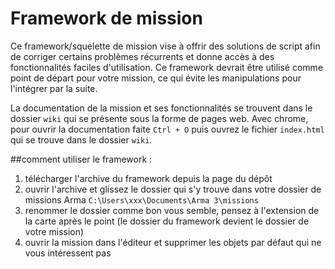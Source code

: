 # Framework de mission
Ce framework/squelette de mission vise à offrir des solutions de script afin de corriger certains problèmes récurrents et donne accès à des fonctionnalités faciles d'utilisation. Ce framework devrait être utilisé comme point de départ pour votre mission, ce qui évite les manipulations pour l'intégrer par la suite.

La documentation de la mission et ses fonctionnalités se trouvent dans le dossier `wiki` qui se présente sous la forme de pages web. Avec chrome, pour ouvrir la documentation faite `Ctrl + O` puis ouvrez le fichier `index.html` qui se trouve dans le dossier `wiki`.

##comment utiliser le framework :
1. télécharger l'archive du framework depuis la page du dépôt
2. ouvrir l'archive et glissez le dossier qui s'y trouve dans votre dossier de missions Arma `C:\Users\xxx\Documents\Arma 3\missions`
3. renommer le dossier comme bon vous semble, pensez à l'extension de la carte après le point (le dossier du framework devient le dossier de votre mission)
4. ouvrir la mission dans l'éditeur et supprimer les objets par défaut qui ne vous intéressent pas

